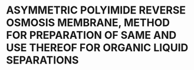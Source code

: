 # ASYMMETRIC POLYIMIDE REVERSE OSMOSIS MEMBRANE, METHOD FOR PREPARATION OF SAME AND USE THEREOF FOR ORGANIC LIQUID SEPARATIONS
